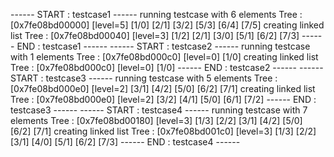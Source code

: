 ------ START : testcase1 ------
running testcase with 6 elements
Tree : [0x7fe08bd00000] [level=5] [1/0] [2/1] [3/2] [5/3] [6/4] [7/5]
creating linked list
Tree : [0x7fe08bd00040] [level=3] [1/2] [2/1] [3/0] [5/1] [6/2] [7/3]
------ END   : testcase1 ------
------ START : testcase2 ------
running testcase with 1 elements
Tree : [0x7fe08bd000c0] [level=0] [1/0]
creating linked list
Tree : [0x7fe08bd000c0] [level=0] [1/0]
------ END   : testcase2 ------
------ START : testcase3 ------
running testcase with 5 elements
Tree : [0x7fe08bd000e0] [level=2] [3/1] [4/2] [5/0] [6/2] [7/1]
creating linked list
Tree : [0x7fe08bd000e0] [level=2] [3/2] [4/1] [5/0] [6/1] [7/2]
------ END   : testcase3 ------
------ START : testcase4 ------
running testcase with 7 elements
Tree : [0x7fe08bd00180] [level=3] [1/3] [2/2] [3/1] [4/2] [5/0] [6/2] [7/1]
creating linked list
Tree : [0x7fe08bd001c0] [level=3] [1/3] [2/2] [3/1] [4/0] [5/1] [6/2] [7/3]
------ END   : testcase4 ------

